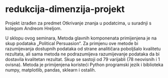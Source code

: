 # redukcija-dimenzija-projekt

Projekt izrađen za predmet Otkrivanje znanja u podatcima, u suradnji s kolegom Andreom Hreljom.

U sklopu ovog seminara, Metoda glavnih komponenata primijenjena je na skup podataka „Political Persuasion“. Za primjenu ove metode bi razumijevanja dostupnih podataka od strane analitičara poboljšalo kvalitetu rezultata, ali sama metoda ne podrazumijeva razumijevanje podataka da bi dostavila kvalitetan rezultat. Skup se sastoji od 79 varijabli (78 neovisnih i 1 ovisna).
Metoda je primijenjena koristeći Python programski jezik i biblioteka numpy, matplotlib, pandas, sklearn i ostalih.
